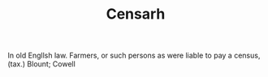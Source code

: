 ---
title: Censarh
letter: C
permalink: "/definitions/bld-censarh.html"
body: In old Engllsh law. Farmers, or such persons as were liable to pay a census,
  (tax.) Blount; Cowell
published_at: '2018-07-07'
source: Black's Law Dictionary 2nd Ed (1910)
layout: post
---